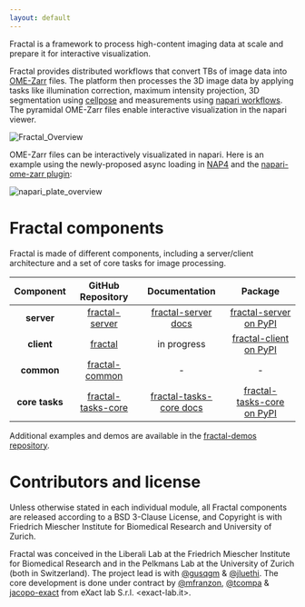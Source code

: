 ```yaml
---
layout: default
---
```


Fractal is a framework to process high-content imaging data at scale and prepare it for interactive visualization.

Fractal provides distributed workflows that convert TBs of image data into [OME-Zarr](https://ngff.openmicroscopy.org) files. The platform then processes the 3D image data by applying tasks like illumination correction, maximum intensity projection, 3D segmentation using [cellpose](https://cellpose.readthedocs.io/en/latest/) and measurements using [napari workflows](https://github.com/haesleinhuepf/napari-workflows). The pyramidal OME-Zarr files enable interactive visualization in the napari viewer.

![Fractal_Overview](https://user-images.githubusercontent.com/18033446/190978261-2e7b57e9-72c7-443e-9202-15d233f8416d.jpg)

OME-Zarr files can be interactively visualizated in napari. Here is an example using the newly-proposed async loading in [NAP4](https://github.com/napari/napari/pull/4905) and the [napari-ome-zarr plugin](https://github.com/ome/napari-ome-zarr):

![napari_plate_overview](https://user-images.githubusercontent.com/18033446/190983839-afb9743f-530c-4b00-bde7-23ad62404ee8.gif)


# Fractal components

Fractal is made of different components, including a server/client architecture and a set of core tasks for image processing.

|  **Component** 	|                                  **GitHub Repository**                                 	|                                      **Documentation**                                     	|                                **Package**                                	|
|:--------------:	|:--------------------------------------------------------------------------------------:	|:------------------------------------------------------------------------------------------:	|:-------------------------------------------------------------------------:	|
|   **server**   	|     [fractal-server](https://github.com/fractal-analytics-platform/fractal-server)     	|     [fractal-server docs](https://fractal-analytics-platform.github.io/fractal-server)     	|     [fractal-server on PyPI](https://pypi.org/project/fractal-server)     	|
|   **client**   	|            [fractal](https://github.com/fractal-analytics-platform/fractal)            	|                                         in progress                                        	|     [fractal-client on PyPI](https://pypi.org/project/fractal-client)     	|
|   **common**   	|     [fractal-common](https://github.com/fractal-analytics-platform/fractal-common)     	|                                              -                                             	|                                     -                                     	|
| **core tasks** 	| [fractal-tasks-core](https://github.com/fractal-analytics-platform/fractal-tasks-core) 	| [fractal-tasks-core docs](https://fractal-analytics-platform.github.io/fractal-tasks-core) 	| [fractal-tasks-core on PyPI](https://pypi.org/project/fractal-tasks-core) 	|

Additional examples and demos are available in the [fractal-demos repository](https://github.com/fractal-analytics-platform/fractal-demos).


# Contributors and license

Unless otherwise stated in each individual module, all Fractal components are released according to a BSD 3-Clause License, and Copyright is with Friedrich Miescher Institute for Biomedical Research and University of Zurich.

Fractal was conceived in the Liberali Lab at the Friedrich Miescher Institute for Biomedical Research and in the Pelkmans Lab at the University of Zurich (both in Switzerland). The project lead is with [@gusqgm](https://github.com/gusqgm) & [@jluethi](https://github.com/jluethi). The core development is done under contract by [@mfranzon](https://github.com/mfranzon), [@tcompa](https://github.com/tcompa) & [jacopo-exact](https://github.com/jacopo-exact) from eXact lab S.r.l. <exact-lab.it>.


